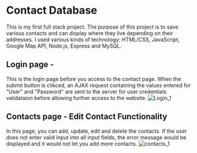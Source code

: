 # Contact Database

This is my first full stack project. The purpose of this project is to save various contacts and can display where they live depending on their addresses. I used various kinds of technology: HTML/CSS, JavaScript, Google Map API, Node.js, Express and MySQL.

## Login page - 
This is the login page before you access to the contact page. When the submit button is clikced, an AJAX request containing the values entered for "User" and "Password" are sent to the server for user credentials validataion before allowing further access to the website.
![Login_1](https://user-images.githubusercontent.com/77591817/137548344-74f790d8-ee47-4da7-860b-5dea63bc14d0.JPG)

## Contacts page - Edit Contact Functionality
In this page, you can add, update, edit and delete the contacts. If the user does not enter valid input into all input fields, the error message would be displayed and it would not let you add more contacts.
![contacts_1](https://user-images.githubusercontent.com/77591817/137547856-1ee4e1fb-3f9b-447e-b28e-b080637a0975.JPG)

